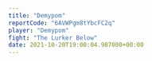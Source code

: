 ```yaml
---
title: "Demypom"
reportCode: "6AVWPgm8tYbcFC2q"
player: "Demypom"
fight: "The Lurker Below"
date: 2021-10-20T19:00:04.987000+00:00
---
```

